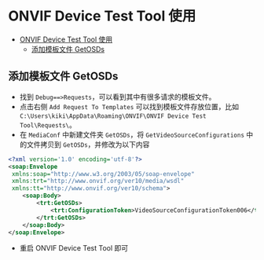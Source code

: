 # ONVIF Device Test Tool 使用

- [ONVIF Device Test Tool 使用](#onvif-device-test-tool-使用)
  - [添加模板文件 GetOSDs](#添加模板文件-getosds)

## 添加模板文件 GetOSDs

- 找到 `Debug==>Requests`，可以看到其中有很多请求的模板文件。
- 点击右侧 `Add Request To Templates` 可以找到模板文件存放位置，比如 `C:\Users\kiki\AppData\Roaming\ONVIF\ONVIF Device Test Tool\Requests\`。
- 在 `MediaConf` 中新建文件夹 `GetOSDs`，将 `GetVideoSourceConfigurations` 中的文件拷贝到 `GetOSDs`，并修改为以下内容

```xml
<?xml version='1.0' encoding='utf-8'?>
<soap:Envelope
 xmlns:soap="http://www.w3.org/2003/05/soap-envelope"
 xmlns:trt="http://www.onvif.org/ver10/media/wsdl"
 xmlns:tt="http://www.onvif.org/ver10/schema">
	<soap:Body>
        <trt:GetOSDs>
            <trt:ConfigurationToken>VideoSourceConfigurationToken006</trt:ConfigurationToken>
        </trt:GetOSDs>
    </soap:Body>
</soap:Envelope>
```

- 重启 ONVIF Device Test Tool 即可
